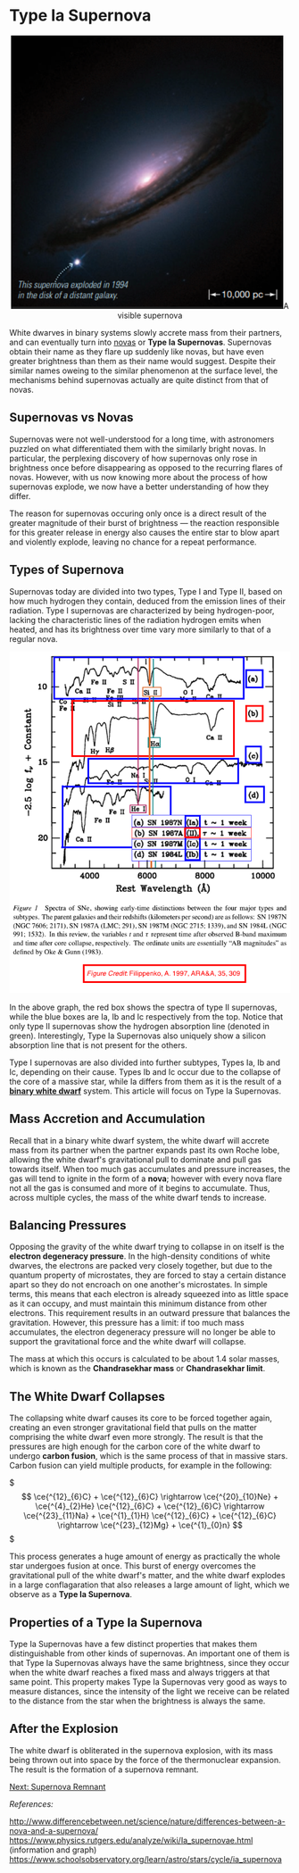 # Type Ia Supernova
<p align="center">
    <img src="../../../assets/nova/supernova.png">A visible supernova</img>
</p>

White dwarves in binary systems slowly accrete mass from their partners, and can eventually turn into [novas](nova.md) or **Type Ia Supernovas**. Supernovas obtain their name as they flare up suddenly like novas, but have even greater brightness than them as their name would suggest. Despite their similar names oweing to the similar phenomenon at the surface level, the mechanisms behind supernovas actually are quite distinct from that of novas. 

## Supernovas vs Novas

Supernovas were not well-understood for a long time, with astronomers puzzled on what differentiated them with the similarly bright novas. In particular, the perplexing discovery of how supernovas only rose in brightness once before disappearing as opposed to the recurring flares of novas. However, with us now knowing more about the process of how supernovas explode, we now have a better understanding of how they differ. 

The reason for supernovas occuring only once is a direct result of the greater magnitude of their burst of brightness — the reaction responsible for this greater release in energy also causes the entire star to blow apart and violently explode, leaving no chance for a repeat performance.

## Types of Supernova

Supernovas today are divided into two types, Type I and Type II, based on how much hydrogen they contain, deduced from the emission lines of their radiation. Type I supernovas are characterized by being hydrogen-poor, lacking the characteristic lines of the radiation hydrogen emits when heated, and has its brightness over time vary more similarly to that of a regular nova. 

<p align="center">
<img src="../../assets/nova/supernova_spectra.png">
</p>

In the above graph, the red box shows the spectra of type II supernovas, while the blue boxes are Ia, Ib and Ic respectively from the top. Notice that only type II supernovas show the hydrogen absorption line (denoted in green). Interestingly, Type Ia Supernovas also uniquely show a silicon absorption line that is not present for the others. 

Type I supernovas are also divided into further subtypes, Types Ia, Ib and Ic, depending on their cause. Types Ib and Ic occur due to the collapse of the core of a massive star, while Ia differs from them as it is the result of a **[binary white dwarf](../dwarves/binary_white_dwarf.md)** system. This article will focus on Type Ia Supernovas.

## Mass Accretion and Accumulation
Recall that in a binary white dwarf system, the white dwarf will accrete mass from its partner when the partner expands past its own Roche lobe, allowing the white dwarf's gravitational pull to dominate and pull gas towards itself. When too much gas accumulates and pressure increases, the gas will tend to ignite in the form of a **nova**; however with every nova flare not all the gas is consumed and more of it begins to accumulate. Thus, across multiple cycles, the mass of the white dwarf tends to increase.

## Balancing Pressures

Opposing the gravity of the white dwarf trying to collapse in on itself is the **electron degeneracy pressure**. In the high-density conditions of white dwarves, the electrons are packed very closely together, but due to the quantum property of microstates, they are forced to stay a certain distance apart so they do not encroach on one another's microstates. In simple terms, this means that each electron is already squeezed into as little space as it can occupy, and must maintain this minimum distance from other electrons. This requirement results in an outward pressure that balances the gravitation. However, this pressure has a limit: if too much mass accumulates, the electron degeneracy pressure will no longer be able to support the gravitational force and the white dwarf will collapse.

The mass at which this occurs is calculated to be about 1.4 solar masses, which is known as the **Chandrasekhar mass** or **Chandrasekhar limit**. 

## The White Dwarf Collapses

The collapsing white dwarf causes its core to be forced together again, creating an even stronger gravitational field that pulls on the matter comprising the white dwarf even more strongly. The result is that the pressures are high enough for the carbon core of the white dwarf to undergo **carbon fusion**, which is the same process of that in massive stars. Carbon fusion can yield multiple products, for example in the following:

$$$
\ce{^{12}_{6}C} + \ce{^{12}_{6}C} \rightarrow \ce{^{20}_{10}Ne} + \ce{^{4}_{2}He}
\ce{^{12}_{6}C} + \ce{^{12}_{6}C} \rightarrow \ce{^{23}_{11}Na} + \ce{^{1}_{1}H}
\ce{^{12}_{6}C} + \ce{^{12}_{6}C} \rightarrow \ce{^{23}_{12}Mg} + \ce{^{1}_{0}n}
$$$

This process generates a huge amount of energy as practically the whole star undergoes fusion at once. This burst of energy overcomes the gravitational pull of the white dwarf's matter, and the white dwarf explodes in a large conflagaration that also releases a large amount of light, which we observe as a **Type Ia Supernova**.

## Properties of a Type Ia Supernova

Type Ia Supernovas have a few distinct properties that makes them distinguishable from other kinds of supernovas. An important one of them is that Type Ia Supernovas always have the same brightness, since they occur when the white dwarf reaches a fixed mass and always triggers at that same point. This property makes Type Ia Supernovas very good as ways to measure distances, since the intensity of the light we receive can be related to the distance from the star when the brightness is always the same. 

## After the Explosion
The white dwarf is obliterated in the supernova explosion, with its mass being thrown out into space by the force of the thermonuclear expansion. The result is the formation of a supernova remnant.

[Next: Supernova Remnant](supernova_remnant.md)

*References:*

http://www.differencebetween.net/science/nature/differences-between-a-nova-and-a-supernova/
https://www.physics.rutgers.edu/analyze/wiki/Ia_supernovae.html (information and graph)
https://www.schoolsobservatory.org/learn/astro/stars/cycle/ia_supernova